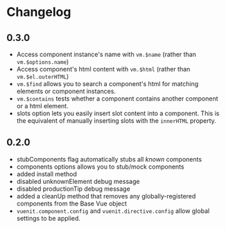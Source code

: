 # Changelog

## 0.3.0
- Access component instance's name with `vm.$name` (rather than `vm.$options.name`)  
- Access component's html content with `vm.$html` (rather than `vm.$el.outerHTML`)
- `vm.$find` allows you to search a component's html for matching elements or component instances.
- `vm.$contains` tests whether a component contains another component or a html element.
- slots option lets you easily insert slot content into a component. This is the equivalent of manually inserting slots with the `innerHTML` property.

## 0.2.0
- stubComponents flag automatically stubs all *known* components  
- components options allows you to stub/mock components  
- added install method  
- disabled unknownElement debug message  
- disabled productionTip debug message  
- added a cleanUp method that removes any globally-registered components from the Base Vue object  
- `vuenit.component.config` and `vuenit.directive.config` allow global settings to be applied.  
